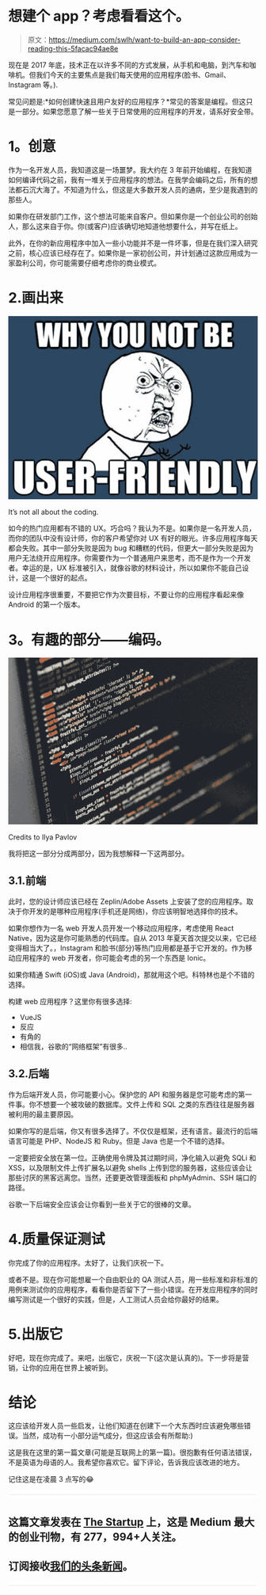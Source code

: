 # 想建个 app？考虑看看这个。

> 原文：<https://medium.com/swlh/want-to-build-an-app-consider-reading-this-5facac94ae8e>

现在是 2017 年底，技术正在以许多不同的方式发展，从手机和电脑，到汽车和咖啡机。但我们今天的主要焦点是我们每天使用的应用程序(脸书、Gmail、Instagram 等。).

常见问题是:*如何创建快速且用户友好的应用程序？*常见的答案是编程。但这只是一部分。如果您愿意了解一些关于日常使用的应用程序的开发，请系好安全带。

# **1。创意**

作为一名开发人员，我知道这是一场噩梦。我大约在 3 年前开始编程，在我知道如何编译代码之前，我有一堆关于应用程序的想法。在我学会编码之后，所有的想法都石沉大海了。不知道为什么，但这是大多数开发人员的通病，至少是我遇到的那些人。

如果你在研发部门工作，这个想法可能来自客户。但如果你是一个创业公司的创始人，那么这来自于你。你(或客户)应该确切地知道他想要什么，并写在纸上。

此外，在你的新应用程序中加入一些小功能并不是一件坏事，但是在我们深入研究之前，核心应该已经存在了。如果你是一家初创公司，并计划通过这款应用成为一家盈利公司，你可能需要仔细考虑你的商业模式。

# 2.画出来

![](img/699b2ad0ccff6a6a65c1bc1f388b6be6.png)

It’s not all about the coding.

如今的热门应用都有不错的 UX。巧合吗？我认为不是。如果你是一名开发人员，而你的团队中没有设计师，你的客户希望你对 UX 有好的眼光。许多应用程序每天都会失败。其中一部分失败是因为 bug 和糟糕的代码，但更大一部分失败是因为用户无法绕开应用程序。你需要作为一个普通用户来思考，而不是作为一个开发者。幸运的是，UX 标准被引入，就像谷歌的材料设计，所以如果你不能自己设计，这是一个很好的起点。

设计应用程序很重要，不要把它作为次要目标，不要让你的应用程序看起来像 Android 的第一个版本。

# **3。有趣的部分——编码。**

![](img/72efe69fb127141279f83c7b7f408585.png)

Credits to Ilya Pavlov

我将把这一部分分成两部分，因为我想解释一下这两部分。

## 3.1.前端

此时，您的设计师应该已经在 Zeplin/Adobe Assets 上安装了您的应用程序。取决于你开发的是哪种应用程序(手机还是网络)，你应该明智地选择你的技术。

如果你想作为一名 web 开发人员开发一个移动应用程序，考虑使用 React Native，因为这是你可能熟悉的代码库。自从 2013 年夏天首次提交以来，它已经变得相当大了。，Instagram 和脸书(部分)等热门应用都是基于它开发的。作为移动应用程序的 web 开发者，你可能会考虑的另一个东西是 Ionic。

如果你精通 Swift (iOS)或 Java (Android)，那就用这个吧。科特林也是个不错的选择。

构建 web 应用程序？这里你有很多选择:

*   VueJS
*   反应
*   有角的
*   相信我，谷歌的“网络框架”有很多..

## 3.2.后端

作为后端开发人员，你可能要小心。保护您的 API 和服务器是您可能考虑的第一件事。你不想要一个被攻破的数据库。文件上传和 SQL 之类的东西往往是服务器被利用的最主要原因。

如果你写的是后端，你又有很多选择了。不仅仅是框架，还有语言。最流行的后端语言可能是 PHP、NodeJS 和 Ruby。但是 Java 也是一个不错的选择。

一定要把安全放在第一位。正确使用令牌及其过期时间，净化输入以避免 SQLi 和 XSS，以及限制文件上传扩展名以避免 shells 上传到您的服务器，这些应该会让那些讨厌的黑客远离您。当然，还要更改管理面板和 phpMyAdmin、SSH 端口的路径。

谷歌一下后端安全应该会让你看到一些关于它的很棒的文章。

# 4.质量保证测试

你完成了你的应用程序。太好了，让我们庆祝一下。

或者不是。现在你可能想雇一个自由职业的 QA 测试人员，用一些标准和非标准的用例来测试你的应用程序，看看你是否留下了一些小错误。在开发应用程序的同时编写测试是一个很好的实践，但是，人工测试人员会给你最好的结果。

# 5.出版它

好吧，现在你完成了。来吧，出版它，庆祝一下(这次是认真的)。下一步将是营销，让你的应用在世界上被听到。

# 结论

这应该给开发人员一些启发，让他们知道在创建下一个大东西时应该避免哪些错误。当然，成功有一小部分运气成分，但这应该会有所帮助:)

这是我在这里的第一篇文章(可能是互联网上的第一篇)。很抱歉有任何语法错误，不是英语为母语的人。我希望你喜欢它。留下评论，告诉我应该改进的地方。

记住这是在凌晨 3 点写的😂

![](img/731acf26f5d44fdc58d99a6388fe935d.png)

## 这篇文章发表在 [The Startup](https://medium.com/swlh) 上，这是 Medium 最大的创业刊物，有 277，994+人关注。

## 订阅接收[我们的头条新闻](http://growthsupply.com/the-startup-newsletter/)。

![](img/731acf26f5d44fdc58d99a6388fe935d.png)